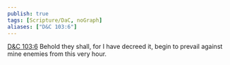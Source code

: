 ```yaml
---
publish: true
tags: [Scripture/DaC, noGraph]
aliases: ["D&C 103:6"]
---
```

[D&C 103:6](https://churchofjesuschrist.org/study/scriptures/dc-testament/dc/103?lang=eng&id=p6#p6) Behold they shall, for I have decreed it, begin to prevail against mine enemies from this very hour.
